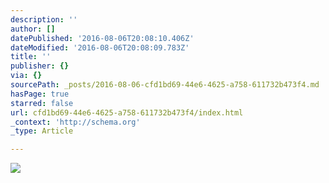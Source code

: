 ```yaml
---
description: ''
author: []
datePublished: '2016-08-06T20:08:10.406Z'
dateModified: '2016-08-06T20:08:09.783Z'
title: ''
publisher: {}
via: {}
sourcePath: _posts/2016-08-06-cfd1bd69-44e6-4625-a758-611732b473f4.md
hasPage: true
starred: false
url: cfd1bd69-44e6-4625-a758-611732b473f4/index.html
_context: 'http://schema.org'
_type: Article

---
```

![](https://the-grid-user-content.s3-us-west-2.amazonaws.com/2b53c5f8-32a1-4a3d-b327-7e3917199e25.jpg)